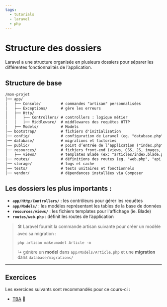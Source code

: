 ```yaml
---
tags:
  - tutorials
  - laravel
  - php
---
```


# Structure des dossiers

Laravel a une structure organisée en plusieurs dossiers pour séparer les différentes fonctionnalités de l’application.

## Structure de base

```txt
/mon-projet
│── app/
│   ├── Console/         # commandes "artisan" personnalisées
│   ├── Exceptions/      # gère les erreurs
│   ├── Http/
│   │   ├── Controllers/ # controllers : logique métier
│   │   ├── Middleware/  # middlewares des requêtes HTTP
│   ├── Models/          # Models
│── bootstrap/           # fichiers d'initialisation
│── config/              # configuration de Laravel (eg. "database.php")
│── database/            # migrations et factories
│── public/              # point d’entrée de l’application ("index.php")
│── resources/           # fichiers front-end (views, CSS, JS, images, etc...)
│   ├── views/           # templates Blade (ex: "articles/index.blade.php")
│── routes/              # définitions des routes (eg. "web.php", "api.php", etc...)
│── storage/             # logs et cache
│── tests/               # tests unitaires et fonctionnels
│── vendor/              # dépendances installées via Composer
```

## Les dossiers les plus importants :

- **`app/Http/Controllers/`** : les contrôleurs pour gérer les requêtes
- **`app/Models/`** : les modèles représentant les tables de la base de données
- **`resources/views/`** : les fichiers templates pour l'affichage (ie. Blade)
- **`routes/web.php`** : définit les routes de l’application

> 🛠️ Laravel fournit la commande artisan suivante pour créer un modèle avec sa migration :
>
> ```shell
> php artisan make:model Article -m
> ```
>
> ↳ génère un **model** dans `app/Models/Article.php` et une **migration** dans `database/migrations/`

---

## Exercices

Les exercices suivants sont recommandés pour ce cours-ci :

- [TBA](#) 🚧

